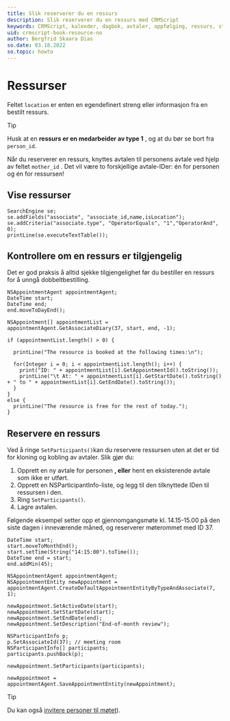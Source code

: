 ```yaml
---
title: Slik reserverer du en ressurs
description: Slik reserverer du en ressurs med CRMScript
keywords: CRMScript, kalender, dagbok, avtaler, oppfølging, ressurs, sted
uid: crmscript-book-resource-no
author: Bergfrid Skaara Dias
so.date: 03.18.2022
so.topic: howto
---
```


# Ressurser

Feltet `location` er enten en egendefinert streng eller informasjon fra en bestilt ressurs.

> [!TIP]
> Husk at en **ressurs er en medarbeider av type 1** , og at du bør se bort fra `person_id`.

Når du reserverer en ressurs, knyttes avtalen til personens avtale ved hjelp av feltet `mother_id` . Det vil være to forskjellige avtale-IDer: én for personen og én for ressursen!

## Vise ressurser

```crmscript!
SearchEngine se;
se.addFields("associate", "associate_id,name,isLocation");
se.addCriteria("associate.type", "OperatorEquals", "1","OperatorAnd", 0);
printLine(se.executeTextTable());
```

## Kontrollere om en ressurs er tilgjengelig

Det er god praksis å alltid sjekke tilgjengelighet før du bestiller en ressurs for å unngå dobbeltbestilling.

```crmscript!
NSAppointmentAgent appointmentAgent;
DateTime start;
DateTime end;
end.moveToDayEnd();

NSAppointment[] appointmentList = appointmentAgent.GetAssociateDiary(37, start, end, -1);

if (appointmentList.length() > 0) {

  printLine("The resource is booked at the following times:\n");

  for(Integer i = 0; i < appointmentList.length(); i++) {
    print("ID: " + appointmentList[i].GetAppointmentId().toString());
    printLine("\t At: " + appointmentList[i].GetStartDate().toString() + " to " + appointmentList[i].GetEndDate().toString());
  }
}
else {
  printLine("The resource is free for the rest of today.");
}
```

## Reservere en ressurs

Ved å ringe `SetParticipants()`kan du reservere ressursen uten at det er tid for kloning og kobling av avtaler. Slik gjør du:

1. Opprett en ny avtale for personen **, eller** hent en eksisterende avtale som ikke er utført.
2. Opprett en NSParticipantInfo-liste, og legg til den tilknyttede IDen til ressursen i den.
3. Ring `SetParticipants()`.
4. Lagre avtalen.

Følgende eksempel setter opp et gjennomgangsmøte kl. 14.15-15.00 på den siste dagen i inneværende måned, og reserverer møterommet med ID 37.

```crmscript
DateTime start;
start.moveToMonthEnd();
start.setTime(String("14:15:00").toTime());
DateTime end = start;
end.addMin(45);

NSAppointmentAgent appointmentAgent;
NSAppointmentEntity newAppointment = appointmentAgent.CreateDefaultAppointmentEntityByTypeAndAssociate(7, 1);

newAppointment.SetActiveDate(start);
newAppointment.SetStartDate(start);
newAppointment.SetEndDate(end);
newAppointment.SetDescription("End-of-month review");

NSParticipantInfo p;
p.SetAssociateId(37); // meeting room
NSParticipantInfo[] participants;
participants.pushBack(p);

newAppointment.SetParticipants(participants);

newAppointment = appointmentAgent.SaveAppointmentEntity(newAppointment);
```

> [!TIP]
> Du kan også [invitere personer til møtet][3]).

<!-- Referenced links -->
[3]: ../../invitations.md
